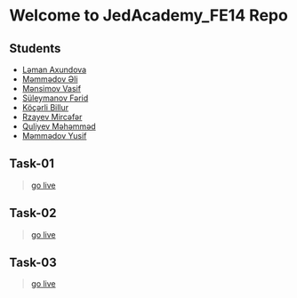 # Welcome to JedAcademy_FE14 Repo
## Students
- [Ləman Axundova](https://github.com/lmnxndv/Jed_FE-14)
- [Məmmədov Əli]()
- [Mənsimov Vasif](https://github.com/Vasif778/JedAcademy_FE14)
- [Süleymanov Fərid](https://github.com/FaridSuleymanov01/JedAcadamy-Fe14)
- [Köçərli Billur](https://github.com/BillurKocharli/JedAcademyFe-14)
- [Rzayev Mircəfər](https://github.com/Mirdcafar/JedAcademy_FE14)
- [Quliyev Məhəmməd]()
- [Məmmədov Yusif]()

## Task-01
> [go live](https://jed-academy-tasks.vercel.app/)

## Task-02
> [go live](https://jed-academy-tasks-a2hy.vercel.app/)

## Task-03
> [go live](https://jed-academy-tasks-x3y1.vercel.app/)
